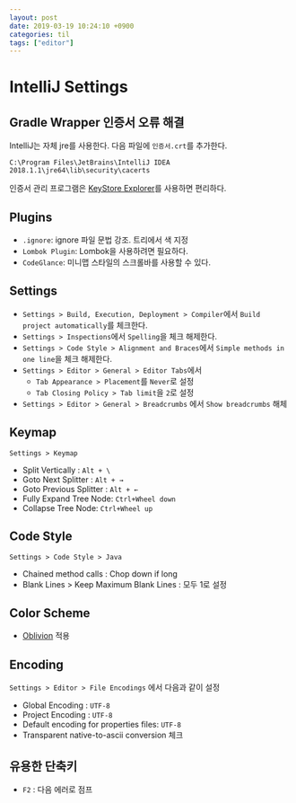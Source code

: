 ```yaml
---
layout: post
date: 2019-03-19 10:24:10 +0900
categories: til
tags: ["editor"]
---
```


# IntelliJ Settings

## Gradle Wrapper 인증서 오류 해결

IntelliJ는 자체 jre를 사용한다. 다음 파일에 `인증서.crt`를 추가한다.

    C:\Program Files\JetBrains\IntelliJ IDEA 2018.1.1\jre64\lib\security\cacerts

인증서 관리 프로그램은 [KeyStore Explorer](http://keystore-explorer.org/)를 사용하면 편리하다.

## Plugins

- `.ignore`: ignore 파일 문법 강조. 트리에서 색 지정
- `Lombok Plugin`: Lombok을 사용하려면 필요하다.
- `CodeGlance`: 미니맵 스타일의 스크롤바를 사용할 수 있다.

## Settings

- `Settings > Build, Execution, Deployment > Compiler`에서 `Build project automatically`를 체크한다.
- `Settings > Inspections`에서 `Spelling`을 체크 해제한다.
- `Settings > Code Style > Alignment and Braces`에서 `Simple methods in one line`을 체크 해제한다.
- `Settings > Editor > General > Editor Tabs`에서
    - `Tab Appearance > Placement`를 `Never`로 설정
    - `Tab Closing Policy > Tab limit`을 `2`로 설정
- `Settings > Editor > General > Breadcrumbs` 에서 `Show breadcrumbs` 해체

## Keymap

`Settings > Keymap`

- Split Vertically : `Alt + \`
- Goto Next Splitter : `Alt + →`
- Goto Previous Splitter : `Alt + ←`
- Fully Expand Tree Node: `Ctrl+Wheel down`
- Collapse Tree Node: `Ctrl+Wheel up`

## Code Style

`Settings > Code Style > Java`

- Chained method calls : Chop down if long
- Blank Lines > Keep Maximum Blank Lines : 모두 1로 설정

## Color Scheme

- [Oblivion](https://github.com/raycon/oblivion) 적용

## Encoding

`Settings > Editor > File Encodings` 에서 다음과 같이 설정

- Global Encoding : `UTF-8`
- Project Encoding : `UTF-8`
- Default encoding for properties files: `UTF-8`
- Transparent native-to-ascii conversion 체크

## 유용한 단축키

- `F2` : 다음 에러로 점프
